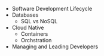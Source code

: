 - Software Development Lifecycle
- Databases
	- SQL vs NoSQL
- Cloud Native
	- Containers
	- Orchstration
- Managing and Leading Developers

